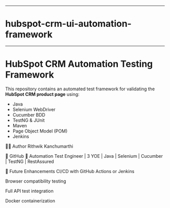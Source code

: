 ----------------------------------------------------------------------
# hubspot-crm-ui-automation-framework
----------------------------------------------------------------------
# HubSpot CRM Automation Testing Framework

This repository contains an automated test framework for validating the **HubSpot CRM product page** using:

- Java
- Selenium WebDriver
- Cucumber BDD
- TestNG & JUnit
- Maven
- Page Object Model (POM)
- Jenkins

👨‍💻 Author
Rithwik Kanchumarthi

🔗 GitHub
💼 Automation Test Engineer | 3 YOE | Java | Selenium | Cucumber | TestNG | RestAssured

📌 Future Enhancements
CI/CD with GitHub Actions or Jenkins

Browser compatibility testing

Full API test integration

Docker containerization


